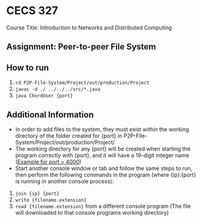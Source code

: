 # CECS 327
Course Title: Introduction to Networks and Distributed Computing

## Assignment: Peer-to-peer File System

## How to run
1) ```cd P2P-File-System/Project/out/production/Project```
2) ```javac -d ./ ../../../src/*.java```
3) ```java ChordUser {port}```

## Additional Information
- In order to add files to the system, they must exist within the working directory of the folder created for {port} in P2P-File-System/Project/out/production/Project/
- The working directory for any {port} will be created when starting the program correctly with {port}, and it will have a 19-digit integer name ([Example for port = 4000](Project/out/production/Project/6519809447106417520/))
- Start another console window or tab and follow the same steps to run, then perform the following commands in the program (where {ip}:{port} is running in another console process):
 1) ```join {ip} {port}```
 2) ```write {filename.extension}```
 3) ```read {filename.extension}``` from a different console program (The file will downloaded to that console programs working directory)
